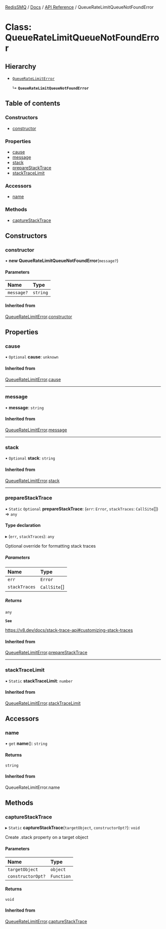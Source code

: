 [RedisSMQ](../../../README.md) / [Docs](../../README.md) / [API Reference](../README.md) / QueueRateLimitQueueNotFoundError

# Class: QueueRateLimitQueueNotFoundError

## Hierarchy

- [`QueueRateLimitError`](QueueRateLimitError.md)

  ↳ **`QueueRateLimitQueueNotFoundError`**

## Table of contents

### Constructors

- [constructor](QueueRateLimitQueueNotFoundError.md#constructor)

### Properties

- [cause](QueueRateLimitQueueNotFoundError.md#cause)
- [message](QueueRateLimitQueueNotFoundError.md#message)
- [stack](QueueRateLimitQueueNotFoundError.md#stack)
- [prepareStackTrace](QueueRateLimitQueueNotFoundError.md#preparestacktrace)
- [stackTraceLimit](QueueRateLimitQueueNotFoundError.md#stacktracelimit)

### Accessors

- [name](QueueRateLimitQueueNotFoundError.md#name)

### Methods

- [captureStackTrace](QueueRateLimitQueueNotFoundError.md#capturestacktrace)

## Constructors

### constructor

• **new QueueRateLimitQueueNotFoundError**(`message?`)

#### Parameters

| Name | Type |
| :------ | :------ |
| `message?` | `string` |

#### Inherited from

[QueueRateLimitError](QueueRateLimitError.md).[constructor](QueueRateLimitError.md#constructor)

## Properties

### cause

• `Optional` **cause**: `unknown`

#### Inherited from

[QueueRateLimitError](QueueRateLimitError.md).[cause](QueueRateLimitError.md#cause)

___

### message

• **message**: `string`

#### Inherited from

[QueueRateLimitError](QueueRateLimitError.md).[message](QueueRateLimitError.md#message)

___

### stack

• `Optional` **stack**: `string`

#### Inherited from

[QueueRateLimitError](QueueRateLimitError.md).[stack](QueueRateLimitError.md#stack)

___

### prepareStackTrace

▪ `Static` `Optional` **prepareStackTrace**: (`err`: `Error`, `stackTraces`: `CallSite`[]) => `any`

#### Type declaration

▸ (`err`, `stackTraces`): `any`

Optional override for formatting stack traces

##### Parameters

| Name | Type |
| :------ | :------ |
| `err` | `Error` |
| `stackTraces` | `CallSite`[] |

##### Returns

`any`

**`See`**

https://v8.dev/docs/stack-trace-api#customizing-stack-traces

#### Inherited from

[QueueRateLimitError](QueueRateLimitError.md).[prepareStackTrace](QueueRateLimitError.md#preparestacktrace)

___

### stackTraceLimit

▪ `Static` **stackTraceLimit**: `number`

#### Inherited from

[QueueRateLimitError](QueueRateLimitError.md).[stackTraceLimit](QueueRateLimitError.md#stacktracelimit)

## Accessors

### name

• `get` **name**(): `string`

#### Returns

`string`

#### Inherited from

QueueRateLimitError.name

## Methods

### captureStackTrace

▸ `Static` **captureStackTrace**(`targetObject`, `constructorOpt?`): `void`

Create .stack property on a target object

#### Parameters

| Name | Type |
| :------ | :------ |
| `targetObject` | `object` |
| `constructorOpt?` | `Function` |

#### Returns

`void`

#### Inherited from

[QueueRateLimitError](QueueRateLimitError.md).[captureStackTrace](QueueRateLimitError.md#capturestacktrace)
